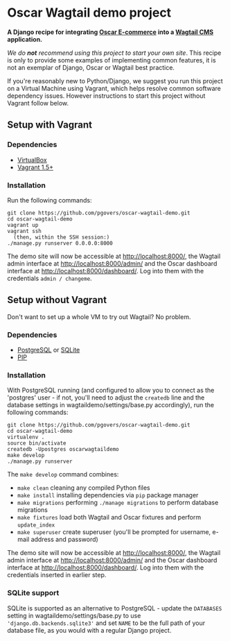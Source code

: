 Oscar Wagtail demo project
==========================

**A Django recipe for integrating [Oscar E-commerce](http://oscarcommerce.com) into a [Wagtail CMS](http://wagtail.io) application.**

*We do __not__ recommend using this project to start your own site*. This recipe is only to provide some examples of implementing common features, it is not an exemplar of Django, Oscar or Wagtail best practice.

If you're reasonably new to Python/Django, we suggest you run this project on a Virtual Machine using Vagrant, which helps resolve common software dependency issues. However instructions to start this project without Vagrant follow below.

Setup with Vagrant
------------------

### Dependencies
* [VirtualBox](https://www.virtualbox.org/)
* [Vagrant 1.5+](https://www.vagrantup.com)

### Installation
Run the following commands:

    git clone https://github.com/pgovers/oscar-wagtail-demo.git
    cd oscar-wagtail-demo
    vagrant up
    vagrant ssh
      (then, within the SSH session:)
    ./manage.py runserver 0.0.0.0:8000

The demo site will now be accessible at [http://localhost:8000/](http://localhost:8000/), the Wagtail admin interface at [http://localhost:8000/admin/](http://localhost:8000/admin/) and the Oscar dashboard interface at [http://localhost:8000/dashboard/](http://localhost:8000/dashboard/). Log into them with the credentials ``admin / changeme``.

Setup without Vagrant
-----
Don't want to set up a whole VM to try out Wagtail? No problem.

### Dependencies
* [PostgreSQL](https://www.postgresql.org) or [SQLite](https://www.sqlite.org/)
* [PIP](https://github.com/pypa/pip)

### Installation

With PostgreSQL running (and configured to allow you to connect as the 'postgres' user - if not, you'll need to adjust the `createdb` line and the database settings in wagtaildemo/settings/base.py accordingly), run the following commands:

    git clone https://github.com/pgovers/oscar-wagtail-demo.git
    cd oscar-wagtail-demo
    virtualenv .
    source bin/activate
    createdb -Upostgres oscarwagtaildemo
    make develop
    ./manage.py runserver

The `make develop` command combines:
* `make clean` cleaning any compiled Python files
* `make install` installing dependencies via `pip` package manager
* `make migrations` performing `./manage migrations` to perform database migrations
* `make fixtures` load both Wagtail and Oscar fixtures and perform `update_index`
* `make superuser` create superuser (you'll be prompted for username, e-mail address and password)

The demo site will now be accessible at [http://localhost:8000/](http://localhost:8000/), the Wagtail admin interface at [http://localhost:8000/admin/](http://localhost:8000/admin/) and the Oscar dashboard interface at [http://localhost:8000/dashboard/](http://localhost:8000/dashboard/). Log into them with the credentials inserted in earlier step.

### SQLite support

SQLite is supported as an alternative to PostgreSQL - update the `DATABASES` setting in wagtaildemo/settings/base.py to use `'django.db.backends.sqlite3'` and set `NAME` to be the full path of your database file, as you would with a regular Django project.
